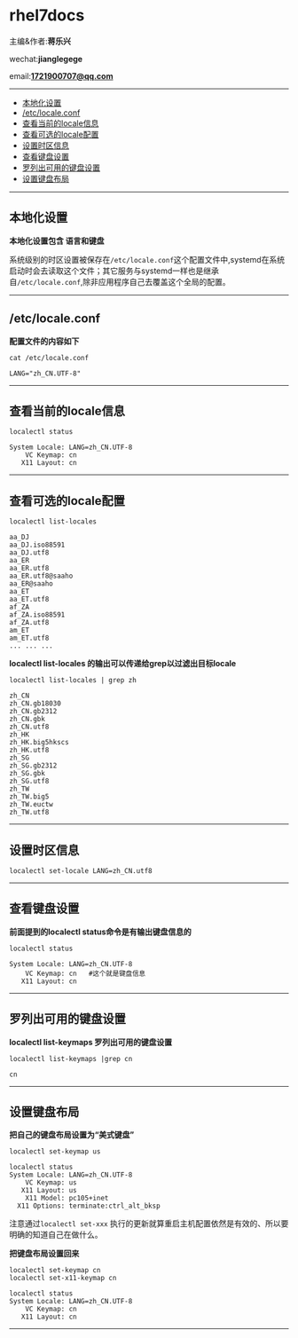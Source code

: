 # rhel7docs

主编&作者:**蒋乐兴**

wechat:**jianglegege**

email:**1721900707@qq.com**

---

- [本地化设置](#本地化设置)
- [/etc/locale.conf](#/etc/locale.conf)
- [查看当前的locale信息](#查看当前的locale信息)
- [查看可选的locale配置](#查看可选的locale配置)
- [设置时区信息](#设置时区信息)
- [查看键盘设置](#查看键盘设置)
- [罗列出可用的键盘设置](#罗列出可用的键盘设置)
- [设置键盘布局](#设置键盘布局)
---

## 本地化设置
   **本地化设置包含 语言和键盘**

   系统级别的时区设置被保存在`/etc/locale.conf`这个配置文件中,systemd在系统启动时会去读取这个文件；其它服务与systemd一样也是继承自`/etc/locale.conf`,除非应用程序自己去覆盖这个全局的配置。

   ---

## /etc/locale.conf
   **配置文件的内容如下**
   ```
   cat /etc/locale.conf 
   ```
   ```                                                                    
   LANG="zh_CN.UTF-8"
   ```
   ---

## 查看当前的locale信息
   ```
   localectl status
   ```
   ```
   System Locale: LANG=zh_CN.UTF-8
       VC Keymap: cn
      X11 Layout: cn
   ```
   ---

## 查看可选的locale配置
   ```
   localectl list-locales
   ```
   ```
   aa_DJ
   aa_DJ.iso88591
   aa_DJ.utf8
   aa_ER
   aa_ER.utf8
   aa_ER.utf8@saaho
   aa_ER@saaho
   aa_ET
   aa_ET.utf8
   af_ZA
   af_ZA.iso88591
   af_ZA.utf8
   am_ET
   am_ET.utf8
   ... ... ...
   ```

   **localectl list-locales 的输出可以传递给grep以过滤出目标locale**
   ```
   localectl list-locales | grep zh
   ```
   ```
   zh_CN                                                                                                           
   zh_CN.gb18030                                                                                                   
   zh_CN.gb2312                                                                                                    
   zh_CN.gbk                                                                                                       
   zh_CN.utf8                                                                                                      
   zh_HK                                                                                                           
   zh_HK.big5hkscs                                                                                                 
   zh_HK.utf8                                                                                                      
   zh_SG                                                                                                           
   zh_SG.gb2312                                                                                                    
   zh_SG.gbk                                                                                                       
   zh_SG.utf8                                                                                                      
   zh_TW                                                                                                           
   zh_TW.big5                                                                                                      
   zh_TW.euctw                                                                                                     
   zh_TW.utf8
   ```
   ---


## 设置时区信息
   ```
   localectl set-locale LANG=zh_CN.utf8
   ```
   ---

## 查看键盘设置
   **前面提到的localectl status命令是有输出键盘信息的**
   ```
   localectl status
   ```
   ```
   System Locale: LANG=zh_CN.UTF-8
       VC Keymap: cn   #这个就是键盘信息
      X11 Layout: cn
   ```
   ---

## 罗列出可用的键盘设置
   **localectl list-keymaps 罗列出可用的键盘设置**
   ```
   localectl list-keymaps |grep cn
   ```
   ```
   cn
   ```
   ---

## 设置键盘布局
   **把自己的键盘布局设置为“美式键盘”**
   ```
   localectl set-keymap us
   ```
   ```
   localectl status
   System Locale: LANG=zh_CN.UTF-8
       VC Keymap: us
      X11 Layout: us
       X11 Model: pc105+inet
     X11 Options: terminate:ctrl_alt_bksp
   ```
   注意通过`localectl set-xxx` 执行的更新就算重启主机配置依然是有效的、所以要明确的知道自己在做什么。

   **把键盘布局设置回来**
   ```
   localectl set-keymap cn
   localectl set-x11-keymap cn
   ```
   ```
   localectl status                                                                         
   System Locale: LANG=zh_CN.UTF-8
       VC Keymap: cn
      X11 Layout: cn
   ```

   ---

